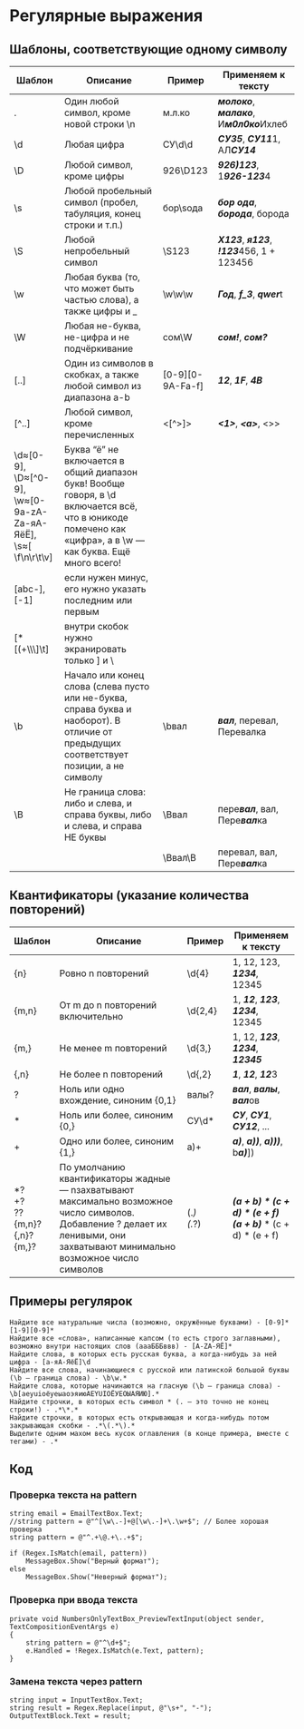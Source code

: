 # Регулярные выражения

## Шаблоны, соответствующие одному символу

| Шаблон | Описание | Пример | Применяем к тексту |
| ------------- | ------------- | ------------- | ------------- |
| . | Один любой символ, кроме новой строки \n | м.л.ко	| ***молоко***, ***малако***, И***м0л0ко***Ихлеб |
| \d | Любая цифра | СУ\d\d | ***СУ35***, ***СУ11***1, АЛ***СУ14*** |
| \D | Любой символ, кроме цифры | 926\D123 | ***926)123***, 1***926-123***4 |
| \s | Любой пробельный символ (пробел, табуляция, конец строки и т.п.) | бор\sода | ***бор ода***, ***борода***, борода |
| \S | Любой непробельный символ | \S123 | ***X123***, ***я123***, ***!123***456, 1 + 123456 |
| \w | Любая буква (то, что может быть частью слова), а также цифры и _ | \w\w\w | ***Год***, ***f_3***, ***qwer***t |
| \W | Любая не-буква, не-цифра и не подчёркивание | сом\W | ***сом!***, ***сом?*** |
| [..] | Один из символов в скобках, а также любой символ из диапазона a-b | [0-9][0-9A-Fa-f] | ***12***, ***1F***, ***4B*** |
| [^..] | Любой символ, кроме перечисленных | <[^>]> | ***<1>***, ***\<a\>***, <>> |
| \d≈[0-9],</br> \D≈[^0-9],</br> \w≈[0-9a-zA-Zа-яА-ЯёЁ],</br> \s≈[ \f\n\r\t\v]  | Буква “ё” не включается в общий диапазон букв! Вообще говоря, в \d включается всё, что в юникоде помечено как «цифра», а в \w — как буква. Ещё много всего! |	
| [abc-], [-1] | если нужен минус, его нужно указать последним или первым |
| [*[(+\\\\\\]\t] | внутри скобок нужно экранировать только ] и \ |
| \b | Начало или конец слова (слева пусто или не-буква, справа буква и наоборот). В отличие от предыдущих соответствует позиции, а не символу | \bвал | ***вал***, перевал, Перевалка |
| \B | Не граница слова: либо и слева, и справа буквы, либо и слева, и справа НЕ буквы | \Bвал | пере***вал***, вал, Пере***вал***ка |
| | | \Bвал\B | перевал, вал, Пере***вал***ка |

## Квантификаторы (указание количества повторений)

| Шаблон | Описание | Пример | Применяем к тексту |
| ------------- | ------------- | ------------- | ------------- |
| {n} | Ровно n повторений | \d{4} | 1, 12, 123, ***1234***, 12345 |
| {m,n} | От m до n повторений включительно | \d{2,4} | 1, ***12***, ***123***, ***1234***, 12345 |
| {m,} | Не менее m повторений | \d{3,} | 1, 12, ***123***, ***1234***, ***12345*** |
| {,n} | Не более n повторений | \d{,2} | ***1***, ***12***, ***12***3 |
| ? | Ноль или одно вхождение, синоним {0,1} | валы? | ***вал***, ***валы***, ***вал***ов |
| * | Ноль или более, синоним {0,} | СУ\d* | ***СУ***, ***СУ1***, ***СУ12***, ... |
| + | Одно или более, синоним {1,} | a\)+ | ***a)***, ***a))***, ***a)))***, b***a)***]) |
| *?</br> +?</br>??</br>{m,n}?</br>{,n}?</br>{m,}? | По умолчанию квантификаторы жадные — nзахватывают максимально возможное число символов. Добавление ? делает их ленивыми, они захватывают минимально возможное число символов | \(.*\)</br>\(.*?\) | ***(a + b) \* (c + d) \* (e + f)***</br>***(a + b)*** \* (c + d) * (e + f) |

## Примеры регулярок

```
Найдите все натуральные числа (возможно, окружённые буквами) - [0-9]*[1-9][0-9]*
Найдите все «слова», написанные капсом (то есть строго заглавными), возможно внутри настоящих слов (аааБББввв) - [A-ZА-ЯЁ]*
Найдите слова, в которых есть русская буква, а когда-нибудь за ней цифра - [а-яА-ЯёЁ]\d
Найдите все слова, начинающиеся с русской или латинской большой буквы (\b — граница слова) - \b\w.*
Найдите слова, которые начинаются на гласную (\b — граница слова) - \b[aeyuioёуеыаоэяиюAEYUIOЁУЕОЫАЯИЮ].*
Найдите строчки, в которых есть символ * (. — это точно не конец строки!) - .*\*.*
Найдите строчки, в которых есть открывающая и когда-нибудь потом закрывающая скобки - .*\(.*\).*
Выделите одним махом весь кусок оглавления (в конце примера, вместе с тегами) - .*
```

## Код
### Проверка текста на pattern
```
string email = EmailTextBox.Text;
//string pattern = @"^[\w\.-]+@[\w\.-]+\.\w+$"; // Более хорошая проверка
string pattern = @"^.+\@.+\..+$";

if (Regex.IsMatch(email, pattern))
    MessageBox.Show("Верный формат");
else
    MessageBox.Show("Неверный формат");
```

### Проверка при ввода текста
```
private void NumbersOnlyTextBox_PreviewTextInput(object sender, TextCompositionEventArgs e)
{
    string pattern = @"^\d+$";
    e.Handled = !Regex.IsMatch(e.Text, pattern);
}
```

### Замена текста через pattern
```
string input = InputTextBox.Text;
string result = Regex.Replace(input, @"\s+", "-");
OutputTextBlock.Text = result;
```
